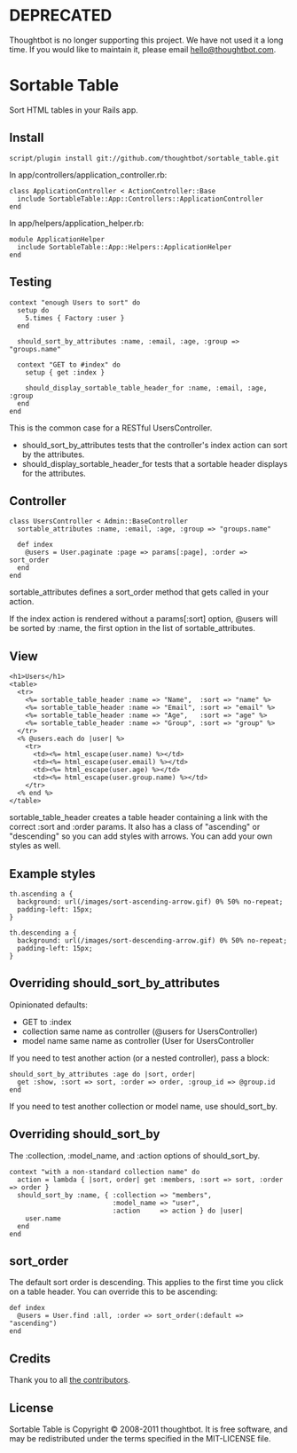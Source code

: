 DEPRECATED
==========

Thoughtbot is no longer supporting this project. We have not used it a long time. If you would like to maintain it, please email hello@thoughtbot.com.

Sortable Table
==============

Sort HTML tables in your Rails app.

Install
-------

    script/plugin install git://github.com/thoughtbot/sortable_table.git

In app/controllers/application_controller.rb:

    class ApplicationController < ActionController::Base
      include SortableTable::App::Controllers::ApplicationController
    end

In app/helpers/application_helper.rb:

    module ApplicationHelper
      include SortableTable::App::Helpers::ApplicationHelper
    end

Testing
-------

    context "enough Users to sort" do
      setup do
        5.times { Factory :user }
      end

      should_sort_by_attributes :name, :email, :age, :group => "groups.name"

      context "GET to #index" do
        setup { get :index }

        should_display_sortable_table_header_for :name, :email, :age, :group
      end
    end

This is the common case for a RESTful UsersController.

* should_sort_by_attributes tests that the controller's index action can sort by the attributes.
* should_display_sortable_header_for tests that a sortable header displays for the attributes.

Controller
----------

    class UsersController < Admin::BaseController
      sortable_attributes :name, :email, :age, :group => "groups.name"

      def index
        @users = User.paginate :page => params[:page], :order => sort_order
      end
    end

sortable_attributes defines a sort_order method that gets called in your action.

If the index action is rendered without a params[:sort] option, @users will be sorted by :name, the first option in the list of sortable_attributes.

View
----

    <h1>Users</h1>
    <table>
      <tr>
        <%= sortable_table_header :name => "Name",  :sort => "name" %>
        <%= sortable_table_header :name => "Email", :sort => "email" %>
        <%= sortable_table_header :name => "Age",   :sort => "age" %>
        <%= sortable_table_header :name => "Group", :sort => "group" %>
      </tr>
      <% @users.each do |user| %>
        <tr>
          <td><%= html_escape(user.name) %></td>
          <td><%= html_escape(user.email) %></td>
          <td><%= html_escape(user.age) %></td>
          <td><%= html_escape(user.group.name) %></td>
        </tr>
      <% end %>
    </table>

sortable_table_header creates a table header containing a link with the correct :sort and :order params. It also has a class of "ascending" or "descending" so you can add styles with arrows. You can add your own styles as well.

Example styles
--------------

    th.ascending a {
      background: url(/images/sort-ascending-arrow.gif) 0% 50% no-repeat;
      padding-left: 15px;
    }

    th.descending a {
      background: url(/images/sort-descending-arrow.gif) 0% 50% no-repeat;
      padding-left: 15px;
    }

Overriding should_sort_by_attributes
------------------------------------

Opinionated defaults:

* GET to :index
* collection same name as controller (@users for UsersController)
* model name same name as controller (User for UsersController

If you need to test another action (or a nested controller), pass a block:

    should_sort_by_attributes :age do |sort, order|
      get :show, :sort => sort, :order => order, :group_id => @group.id
    end

If you need to test another collection or model name, use should_sort_by.

Overriding should_sort_by
-------------------------

The :collection, :model_name, and :action options of should_sort_by.

    context "with a non-standard collection name" do
      action = lambda { |sort, order| get :members, :sort => sort, :order => order }
      should_sort_by :name, { :collection => "members",
                              :model_name => "user",
                              :action     => action } do |user|
        user.name
      end
    end

sort_order
----------

The default sort order is descending. This applies to the first time you click on a table header. You can override this to be ascending:

    def index
      @users = User.find :all, :order => sort_order(:default => "ascending")
    end

Credits
-------

Thank you to all [the contributors](https://github.com/thoughtbot/sortable_table/contributors).

License
-------

Sortable Table is Copyright © 2008-2011 thoughtbot. It is free software, and may be redistributed under the terms specified in the MIT-LICENSE file.

